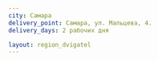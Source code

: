 ```yaml
---
city: Самара
delivery_point: Самара, ул. Мальцева, 4.
delivery_days: 2 рабочих дня

layout: region_dvigatel
---
```


